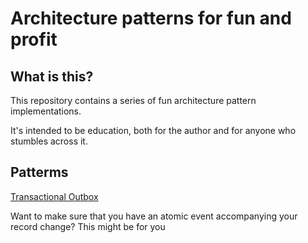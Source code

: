 # Architecture patterns for fun and profit

## What is this?
This repository contains a series of fun architecture pattern implementations.

It's intended to be education, both for the author and for anyone who stumbles across it.


## Patterms
[Transactional Outbox](/transactional-outbox) 

Want to make sure that you have an atomic event accompanying your record change? This might be for you
